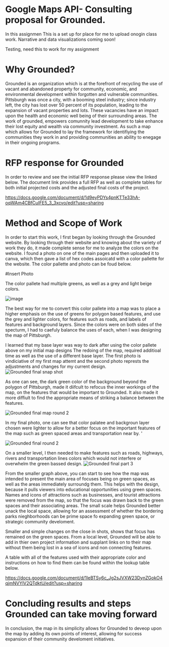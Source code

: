 # Google Maps API- Consulting proposal for Grounded. 

In this assignmen
This is a set up for place for me to upload onogin class work. Narrative and data visualizations coming soon!


Testing, need this to work for my assignment



# Why Grounded?
Grounded is an organization which is at the forefront of recycling the use of vacant and abandoned property for community, economic, and environmental development within forgotten and vulnerable communities. Pittsburgh was once a city, with a booming steel industry; since industry left, the city has lost over 50 percent of its population, leading to the expansion of vacant properties and lots. These vacancies have an impact upon the health and economic well being of their surrounding areas. The work of grounded, empowers comunnity lead development to take enhance their lost equity and wealth via community investment. As such a map which allows for Grounded to lay the framework for identifiying the communities they work in and providing communities an ability to enegage in their ongoing programs.


# RFP response for Grounded
In order to review and see the initial RFP response please view the linked below. The document link provides a full RFP as well as complete tables for both initial projected costs and the adjusted final costs of the project. 

https://docs.google.com/document/d/1d9eyPDYs4pnKTTe33hA-oqWAm4CBfCuIFE5_3_3xcvo/edit?usp=sharing


# Method and Scope of Work

In order to start this work, I first began by looking through the Grounded website. By looking through their website and knowing about the variety of work they do, it made complete sense for me to analyze the colors on the website. I found a photo on one of the main pages and then uploaded it to canva, which then gave a list of hex codes assoicatd with a color pallette for the website.  The color pallette and photo can be foud below. 

#Insert Photo

The color pallete had multiple greens, as well as a grey and light beige colors. 

![image](https://user-images.githubusercontent.com/123436415/228132490-2dcc79aa-d16e-4f21-8154-106dbbde23d2.png)

The best way for me to convert this color pallete into a map was to place a higher emphasis on the use of greens for polygon based features, and use the grey and lighter colors, for features such as roads, and labels of features and background layers. Since the colors were on both sides of the specturm, I had to caefuly balance the uses of each, when I was designing the map of Pittsburgh. 

I learned that my base layer was way to dark after using the color pallete above on my initial map designs The redoing of the map, required additioal time as well as the use of a different base layer. The first photo is vindiciative of my first map attemt and the second photo represts the adjustments and changes for my current design. 
![Grounded final snap shot](https://user-images.githubusercontent.com/123436415/228133437-5fcf2fa4-d1c3-4f81-bdbd-0e61a1e5984b.jpg)

As one can see, the dark green color of the background beyond the polygon of Pittsburgh, made it diifcult to refocus the inner workings of the map, on the features that would be important to Grounded.  It also made it more diffiult to find the appropriate means of striking a balance between the features. 

![Grounded final map round 2](https://user-images.githubusercontent.com/123436415/228137489-288bc70a-87a0-4330-8952-69306df74384.jpg)


In my final photo, one can see that color palatee and backgroun layer chosen were lighter to allow for a better focus on the important features of the map such as green spaced areas and transportation near by. '

![Grounded final round 2 ](https://user-images.githubusercontent.com/123436415/228137734-f34f4132-128d-4b9d-8b9f-97108a24e938.jpg)

On a smaller level, I then needed to make features such as roads, highways, rivers and transportation lines colors which would not interfere or overwhelm the green bassed design. 
![Grounded final part 3](https://user-images.githubusercontent.com/123436415/228138895-4724cc41-cfbd-4ff9-8b87-ec20764040d2.jpg)

From the smaller graph above, you can start to see how the map was intended to present the main area of focuses being on green spaces, as well as the areas immediately surroundg them.  This helps with the design, because it pulls viewers into educational opportunities using green spaces. Names and icons of attractions such as businesses,  and tourist attractions were removed from the map, so that the focus was drawn back to the green spaces and their associating areas. The small scale helps Grounded better unack the local space, allowing for an assessment of whether the bordering parks nieghborhoods can be prime space fo expanding  green space, or strategic community develoment. 


Smaller and simple changes on the close in shots, shows that focus has remained on the green spaces. From a local level, Grounded will be able to add in thier own project information and supplant links on to their map without them being lost in a sea of icons and non connecting features. 



A table with all of the features used with their appropriate color and instructions on how to find them can be found within the lookup table below.

https://docs.google.com/document/d/1IeBTSy6c_Jg2sJVXW23DynZGokO4qjmNVYlV2QTdktU/edit?usp=sharing


# Concluding results and steps Grounded can take moving forward

In conclusion, the map in its simplicity allows for Grounded to deveop upon the map by adding its own points of interest, allowing for success expansion of their community develoment initiatives. 

